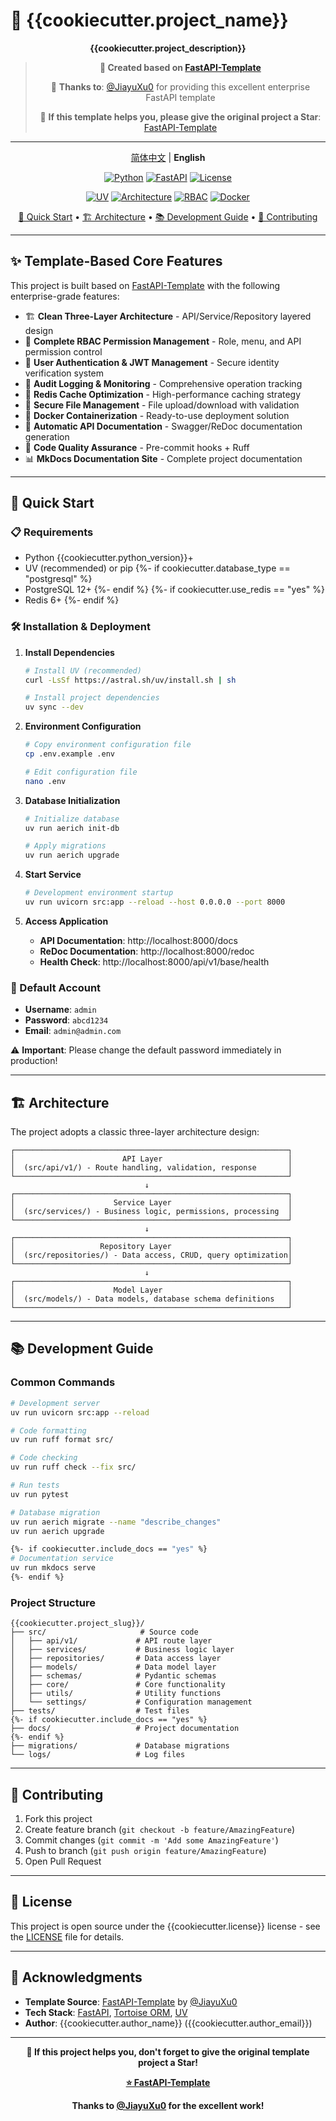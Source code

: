 # 🚀 {{cookiecutter.project_name}}

<div align="center">

**{{cookiecutter.project_description}}**

> **🎉 Created based on [FastAPI-Template](https://github.com/JiayuXu0/FastAPI-Template)**
> 
> 💝 **Thanks to**: [@JiayuXu0](https://github.com/JiayuXu0) for providing this excellent enterprise FastAPI template
> 
> 🌟 **If this template helps you, please give the original project a Star**: [FastAPI-Template](https://github.com/JiayuXu0/FastAPI-Template)

---

[简体中文](README.md) | **English**

[![Python](https://img.shields.io/badge/Python-{{cookiecutter.python_version}}+-blue.svg)](https://www.python.org/downloads/)
[![FastAPI](https://img.shields.io/badge/FastAPI-0.100+-green.svg)](https://fastapi.tiangolo.com/)
[![License](https://img.shields.io/badge/License-{{cookiecutter.license}}-yellow.svg)](https://opensource.org/licenses/{{cookiecutter.license}})

[![UV](https://img.shields.io/badge/📦_Package_Manager-UV-blueviolet.svg)](https://github.com/astral-sh/uv)
[![Architecture](https://img.shields.io/badge/🏗️_Architecture-Three_Layer-orange.svg)](#)
[![RBAC](https://img.shields.io/badge/🔐_Permission-RBAC-red.svg)](#)
[![Docker](https://img.shields.io/badge/🐳_Container-Docker-blue.svg)](https://www.docker.com/)

[📖 Quick Start](#-quick-start) • [🏗️ Architecture](#-architecture) • [📚 Development Guide](CLAUDE.md) • [🤝 Contributing](CONTRIBUTING.md)

</div>

---

## ✨ Template-Based Core Features

This project is built based on [FastAPI-Template](https://github.com/JiayuXu0/FastAPI-Template) with the following enterprise-grade features:

- 🏗️ **Clean Three-Layer Architecture** - API/Service/Repository layered design
- 🔐 **Complete RBAC Permission Management** - Role, menu, and API permission control
- 👤 **User Authentication & JWT Management** - Secure identity verification system
- 📝 **Audit Logging & Monitoring** - Comprehensive operation tracking
- 🚀 **Redis Cache Optimization** - High-performance caching strategy
- 📁 **Secure File Management** - File upload/download with validation
- 🐳 **Docker Containerization** - Ready-to-use deployment solution
- 📖 **Automatic API Documentation** - Swagger/ReDoc documentation generation
- 🔧 **Code Quality Assurance** - Pre-commit hooks + Ruff
- 📊 **MkDocs Documentation Site** - Complete project documentation

---

## 🚀 Quick Start

### 📋 Requirements

- Python {{cookiecutter.python_version}}+
- UV (recommended) or pip
{%- if cookiecutter.database_type == "postgresql" %}
- PostgreSQL 12+
{%- endif %}
{%- if cookiecutter.use_redis == "yes" %}
- Redis 6+
{%- endif %}

### 🛠️ Installation & Deployment

1. **Install Dependencies**
   ```bash
   # Install UV (recommended)
   curl -LsSf https://astral.sh/uv/install.sh | sh
   
   # Install project dependencies
   uv sync --dev
   ```

2. **Environment Configuration**
   ```bash
   # Copy environment configuration file
   cp .env.example .env
   
   # Edit configuration file
   nano .env
   ```

3. **Database Initialization**
   ```bash
   # Initialize database
   uv run aerich init-db
   
   # Apply migrations
   uv run aerich upgrade
   ```

4. **Start Service**
   ```bash
   # Development environment startup
   uv run uvicorn src:app --reload --host 0.0.0.0 --port 8000
   ```

5. **Access Application**
   - **API Documentation**: http://localhost:8000/docs
   - **ReDoc Documentation**: http://localhost:8000/redoc
   - **Health Check**: http://localhost:8000/api/v1/base/health

### 🔑 Default Account

- **Username**: `admin`
- **Password**: `abcd1234`
- **Email**: `admin@admin.com`

⚠️ **Important**: Please change the default password immediately in production!

---

## 🏗️ Architecture

The project adopts a classic three-layer architecture design:

```
┌─────────────────────────────────────────────────────────────┐
│                        API Layer                            │
│  (src/api/v1/) - Route handling, validation, response       │
└─────────────────────────────────────────────────────────────┘
                              ↓
┌─────────────────────────────────────────────────────────────┐
│                      Service Layer                          │
│  (src/services/) - Business logic, permissions, processing  │
└─────────────────────────────────────────────────────────────┘
                              ↓
┌─────────────────────────────────────────────────────────────┐
│                   Repository Layer                          │
│  (src/repositories/) - Data access, CRUD, query optimization│
└─────────────────────────────────────────────────────────────┘
                              ↓
┌─────────────────────────────────────────────────────────────┐
│                      Model Layer                            │
│  (src/models/) - Data models, database schema definitions   │
└─────────────────────────────────────────────────────────────┘
```

---

## 📚 Development Guide

### Common Commands

```bash
# Development server
uv run uvicorn src:app --reload

# Code formatting
uv run ruff format src/

# Code checking
uv run ruff check --fix src/

# Run tests
uv run pytest

# Database migration
uv run aerich migrate --name "describe_changes"
uv run aerich upgrade

{%- if cookiecutter.include_docs == "yes" %}
# Documentation service
uv run mkdocs serve
{%- endif %}
```

### Project Structure

```
{{cookiecutter.project_slug}}/
├── src/                     # Source code
│   ├── api/v1/             # API route layer
│   ├── services/           # Business logic layer  
│   ├── repositories/       # Data access layer
│   ├── models/             # Data model layer
│   ├── schemas/            # Pydantic schemas
│   ├── core/               # Core functionality
│   ├── utils/              # Utility functions
│   └── settings/           # Configuration management
├── tests/                  # Test files
{%- if cookiecutter.include_docs == "yes" %}
├── docs/                   # Project documentation
{%- endif %}
├── migrations/             # Database migrations
└── logs/                   # Log files
```

---

## 🤝 Contributing

1. Fork this project
2. Create feature branch (`git checkout -b feature/AmazingFeature`)
3. Commit changes (`git commit -m 'Add some AmazingFeature'`)
4. Push to branch (`git push origin feature/AmazingFeature`)
5. Open Pull Request

---

## 📄 License

This project is open source under the {{cookiecutter.license}} license - see the [LICENSE](LICENSE) file for details.

---

## 🙏 Acknowledgments

- **Template Source**: [FastAPI-Template](https://github.com/JiayuXu0/FastAPI-Template) by [@JiayuXu0](https://github.com/JiayuXu0)
- **Tech Stack**: [FastAPI](https://fastapi.tiangolo.com/), [Tortoise ORM](https://tortoise-orm.readthedocs.io/), [UV](https://github.com/astral-sh/uv)
- **Author**: {{cookiecutter.author_name}} ({{cookiecutter.author_email}})

---

<div align="center">

**🌟 If this project helps you, don't forget to give the original template project a Star!**

**[⭐ FastAPI-Template](https://github.com/JiayuXu0/FastAPI-Template)**

**Thanks to [@JiayuXu0](https://github.com/JiayuXu0) for the excellent work!**

</div>
